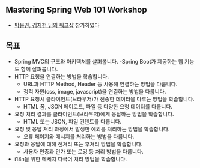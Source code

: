 ## Mastering Spring Web 101 Workshop
- [박용권, 김지헌 님의 워크샵](https://springrunner.io/training/mastering-spring-web-101-workshop/) 참가하였다

## 목표
- Spring MVC의 구조와 아키텍처를 살펴봅니다.
  -Spring Boot가 제공하는 웹 기능도 함께 살펴봅니다.
- HTTP 요청을 연결하는 방법을 학습합니다.
  - URL과 HTTP Method, Header 등 사용해 연결하는 방법을 다룹니다.
  - 정적 자원(css, image, javascript)을 연결하는 방법을 다룹니다.
- HTTP 요청시 클라이언트(브라우저)가 전송한 데이터을 다루는 방법을 학습합니다.
  - HTML 폼, JSON 페이로드, 파일 등 다양한 요청 데이터를 다룹니다.
- 요청 처리 결과를 클라이언트(브라우저)에게 응답하는 방법을 학습합니다.
  - HTML 또는 JSON, 파일 컨텐트를 다룹니다.
- 요청 및 응답 처리 과정에서 발생한 예외를 처리하는 방법을 학습합니다.
  - 오류 페이지와 메시지를 처리하는 방법을 다룹니다.
- 요청과 응답에 대해 전처리 또는 후처리 방법을 학습합니다.
  - 사용자 인증과 인가 또는 로깅 등 처리 방법을 다룹니다.
- i18n을 위한 메세지 다국어 처리 방법을 학습합니다.

